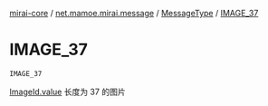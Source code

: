 [mirai-core](../../index.md) / [net.mamoe.mirai.message](../index.md) / [MessageType](index.md) / [IMAGE_37](./-i-m-a-g-e_37.md)

# IMAGE_37

`IMAGE_37`

[ImageId.value](#) 长度为 37 的图片

